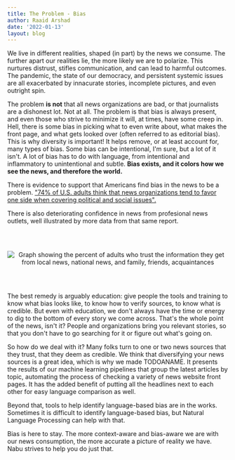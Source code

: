 ```yaml
---
title: The Problem - Bias
author: Raaid Arshad
date: '2022-01-13'
layout: blog
---
```


We live in different realities, shaped (in part) by the news we consume. The further apart our realities lie, the more likely we are to polarize. This nurtures distrust, stifles communication, and can lead to harmful outcomes. The pandemic, the state of our democracy, and persistent systemic issues are all exacerbated by innacurate stories, incomplete pictures, and even outright spin.

The problem **is not** that all news organizations are bad, or that journalists are a dishonest lot. Not at all. The problem is that bias is always present, and even those who strive to minimize it will, at times, have some creep in. Hell, there is some bias in picking what to even write about, what makes the front page, and what gets looked over (often referred to as editorial bias). This is why diversity is important! It helps remove, or at least account for, many types of bias. Some bias can be intentional, I'm sure, but a lot of it isn't. A lot of bias has to do with language, from intentional and inflammatory to unintentional and subtle. **Bias exists, and it colors how we see the news, and therefore the world.**

There is evidence to support that Americans find bias in the news to be a problem. ["74% of U.S. adults think that news organizations tend to favor one side when covering political and social issues".](https://www.pewresearch.org/journalism/2016/07/07/trust-and-accuracy/)

There is also deteriorating confidence in news from profesional news outlets, well illustrated by more data from that same report.

<p style="text-align: center; margin-top: 60px; margin-bottom: 60px;"><img src="https://www.pewresearch.org/journalism/wp-content/uploads/sites/8/2016/07/PJ_2016.07.07_Modern-News-Consumer_2-01.png?w=420" alt="Graph showing the percent of adults who trust the information they get from local news, national news, and family, friends, acquaintances">
</p>

The best remedy is arguably education: give people the tools and training to know what bias looks like, to know how to verify sources, to know what is credible. But even with education, we don't always have the time or energy to dig to the bottom of every story we come across. That's the whole point of the news, isn't it? People and organizations bring you relevant stories, so that you don't have to go searching for it or figure out what's going on.

So how do we deal with it? Many folks turn to one or two news sources that they trust, that they deem as credible. We think that diversifying your news sources is a great idea, which is why we made TODOANAME. It presents the results of our machine learning pipelines that group the latest articles by topic, automating the process of checking a variety of news website front pages. It has the added benefit of putting all the headlines next to each other for easy language comparison as well.

Beyond that, tools to help identify language-based bias are in the works. Sometimes it is difficult to identify language-based bias, but Natural Language Processing can help with that.

Bias is here to stay. The more context-aware and bias-aware we are with our news consumption, the more accurate a picture of reality we have. Nabu strives to help you do just that.